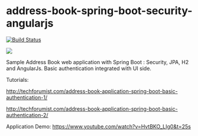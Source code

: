 # address-book-spring-boot-security-angularjs

[![Build Status](https://travis-ci.org/hendisantika/address-book-spring-boot-security-angularjs.svg?branch=master)](https://travis-ci.org/hendisantika/address-book-spring-boot-security-angularjs)

[<img src="http://techforumist.com/wp-content/uploads/2016/11/fetured-3-720x340.png">](http://techforumist.com/address-book-application-spring-boot-basic-authentication-1/)

Sample Address Book web application with Spring Boot : Security, JPA, H2 and AngularJs. Basic authentication integrated with UI side.

Tutorials:

http://techforumist.com/address-book-application-spring-boot-basic-authentication-1/

http://techforumist.com/address-book-application-spring-boot-basic-authentication-2/

Application Demo: https://www.youtube.com/watch?v=HvtBKO_LIg0&t=25s
